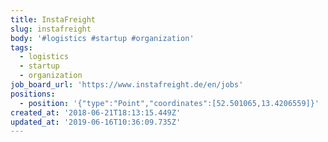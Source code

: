 ```yaml
---
title: InstaFreight
slug: instafreight
body: '#logistics #startup #organization'
tags:
  - logistics
  - startup
  - organization
job_board_url: 'https://www.instafreight.de/en/jobs'
positions:
  - position: '{"type":"Point","coordinates":[52.501065,13.4206559]}'
created_at: '2018-06-21T18:13:15.449Z'
updated_at: '2019-06-16T10:36:09.735Z'
---
```


